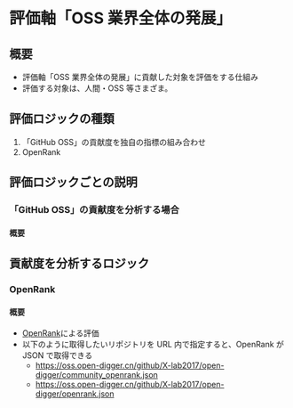 # 評価軸「OSS 業界全体の発展」

## 概要

- 評価軸「OSS 業界全体の発展」に貢献した対象を評価をする仕組み
- 評価する対象は、人間・OSS 等さまざま。

## 評価ロジックの種類

1. 「GitHub OSS」の貢献度を独自の指標の組み合わせ
1. OpenRank

## 評価ロジックごとの説明

### 「GitHub OSS」の貢献度を分析する場合

#### 概要

## 貢献度を分析するロジック

### OpenRank

#### 概要

- [OpenRank](https://open-digger.cn/en/docs/user-docs/metrics/openrank)による評価
- 以下のように取得したいリポジトリを URL 内で指定すると、OpenRank が JSON で取得できる
  - https://oss.open-digger.cn/github/X-lab2017/open-digger/community_openrank.json
  - https://oss.open-digger.cn/github/X-lab2017/open-digger/openrank.json
